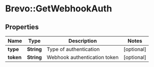 # Brevo::GetWebhookAuth

## Properties
Name | Type | Description | Notes
------------ | ------------- | ------------- | -------------
**type** | **String** | Type of authentication | [optional] 
**token** | **String** | Webhook authentication token | [optional] 


